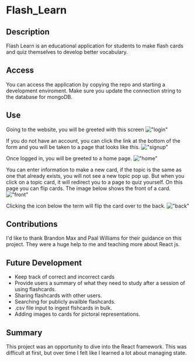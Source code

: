 # Flash_Learn

## Description 
Flash Learn is an educational application for students to make flash cards and quiz themselves to develop better vocabulary. 

## Access
You can access the application by copying the repo and starting a development enviroment. Make sure you update the connection string to the database for mongoDB.

## Use
Going to the website, you will be greeted with this screen 
!["login"](./client/src/images/Home.png)

If you do not have an account, you can click the link at the bottom of the form and you will be taken to a page that looks like this. 
!["signup"](./client/src/images/signup.png)

Once logged in, you will be greeted to a home page.
!["home"](./client/src/images/Home.png)

You can enter information to make a new card, if the topic is the same as one that already exists, you will not see a new topic pop up.  But when you click on a topic card, it will redirect you to a page to quiz yourself.  On this page you can flip cards.  The image below shows the front of a card.
!["front"](./client/src/images/FronCard.png)

Clicking the icon below the term will flip the card over to the back. 
!["back"](./client/src/images/BackCard.png)

## Contributions
I'd like to thank Brandon Max and Paal Williams for their guidance on this project.  They were a huge help to me and teaching more about React js.  

## Future Development
- Keep track of correct and incorrect cards
- Provide users a summary of what they need to study after a session of using flashcards. 
- Sharing flashcards with other users.
- Searching for publicly availble flashcards. 
- .csv file input to ingest flshcards in bulk.  
- Adding images to cards for pictoral representations. 

## Summary
This project was an opportunity to dive into the React framework.  This was difficult at first, but over time I felt like I learned a lot about managing state.  
